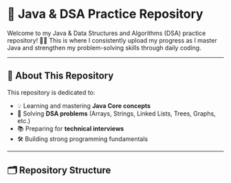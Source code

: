 # 🚀 Java & DSA Practice Repository

Welcome to my Java & Data Structures and Algorithms (DSA) practice repository! 👨‍💻 This is where I consistently upload my progress as I master Java and strengthen my problem-solving skills through daily coding.

---

## 📌 About This Repository

This repository is dedicated to:

- 💡 Learning and mastering **Java Core concepts**
- 🧠 Solving **DSA problems** (Arrays, Strings, Linked Lists, Trees, Graphs, etc.)
- 📚 Preparing for **technical interviews**
- 🛠️ Building strong programming fundamentals

---

## 🗂️ Repository Structure

